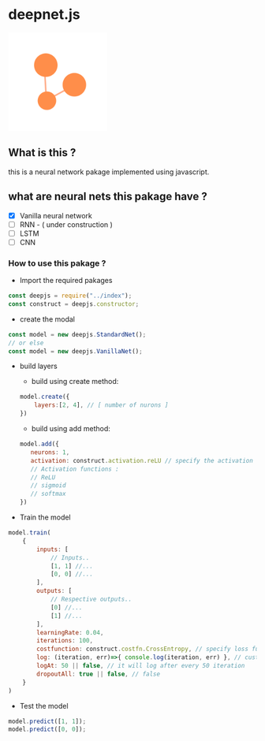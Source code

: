 # deepnet.js

<img src="logo.png" width="200" height="200" />

## What is this ?
this is a neural network pakage implemented using javascript.

## what are neural nets this pakage have ?
- [x] Vanilla neural network
- [ ] RNN - ( under construction )
- [ ] LSTM
- [ ] CNN

### How to use this pakage ?

* Import the required pakages

```javascript
const deepjs = require("../index");
const construct = deepjs.constructor;
```

* create the modal

```javascript
const model = new deepjs.StandardNet();
// or else
const model = new deepjs.VanillaNet();
```

* build layers

    * build using create method:
    ```javascript
    model.create({
        layers:[2, 4], // [ number of nurons ]        
    })
    ```

    * build using add method:
     ```javascript
    model.add({
        neurons: 1,
        activation: construct.activation.reLU // specify the activation seperatly
        // Activation functions :
        // ReLU
        // sigmoid
        // softmax 
    })
    ```

* Train the model

```javascript
model.train(
    { 
        inputs: [                        
            // Inputs..
            [1, 1] //...           
            [0, 0] //...           
        ],
        outputs: [       
            // Respective outputs..   
            [0] //...           
            [1] //...                             
        ],
        learningRate: 0.04,
        iterations: 100, 
        costfunction: construct.costfn.CrossEntropy, // specify loss function
        log: (iteration, err)=>{ console.log(iteration, err) }, // custom log method
        logAt: 50 || false, // it will log after every 50 iteration
        dropoutAll: true || false, // false        
    }
)
```

* Test the model

```javascript
model.predict([1, 1]);
model.predict([0, 0]);
```
